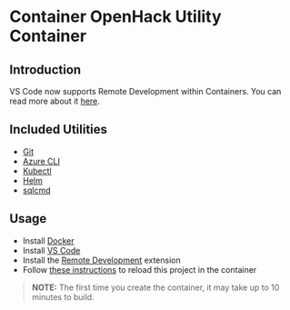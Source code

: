 # Container OpenHack Utility Container

## Introduction

VS Code now supports Remote Development within Containers. You can read more about it [here](https://code.visualstudio.com/docs/remote/remote-overview).

## Included Utilities

* [Git](https://git-scm.com/)
* [Azure CLI](https://docs.microsoft.com/en-us/cli/azure/?view=azure-cli-latest)
* [Kubectl](https://kubernetes.io/docs/reference/kubectl/overview/)
* [Helm](https://helm.sh/)
* [sqlcmd](https://docs.microsoft.com/en-us/sql/tools/sqlcmd-utility?view=sql-server-ver15)

## Usage

* Install [Docker](https://docs.docker.com/v17.09/engine/installation/)
* Install [VS Code](https://code.visualstudio.com/)
* Install the [Remote Development](https://marketplace.visualstudio.com/items?itemName=ms-vscode-remote.vscode-remote-extensionpack) extension
* Follow [these instructions](https://code.visualstudio.com/docs/remote/containers) to reload this project in the container

> **NOTE:** The first time you create the container, it may take up to 10 minutes to build.